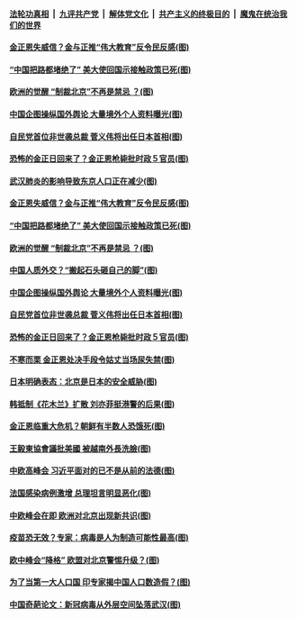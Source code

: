 

####  [法轮功真相](../../../../basic/blob/master/README.md?t=09151402) &nbsp;|&nbsp; [九评共产党](../../../../9ping.md/blob/master/README.md?t=09151402) &nbsp;|&nbsp; [解体党文化](../../../../jtdwh.md/blob/master/README.md?t=09151402)  &nbsp;|&nbsp; [共产主义的终极目的](../../../../gczydzjmd.md/blob/master/README.md?t=09151402) &nbsp;|&nbsp; [魔鬼在统治我们的世界](../../../../mgztzwmdsj.md/blob/master/README.md?t=09151402) 

#### [金正恩失威信？金与正推“伟大教育”反令民反感(图)](../pages/p9/946115.md?t=09151402) 

#### [“中国把路都堵绝了” 美大使回国示接触政策已死(图)](../pages/p9/946152.md?t=09151402) 

#### [欧洲的觉醒 “制裁北京”不再是禁忌 ？(图)](../pages/p9/946108.md?t=09151402) 

#### [中国企图操纵国外舆论 大量境外个人资料曝光(图)](../pages/p9/946119.md?t=09151402) 

#### [自民党首位非世袭总裁 菅义伟将出任日本首相(图)](../pages/p9/946103.md?t=09151402) 

#### [恐怖的金正日回来了？金正恩枪毙批时政５官员(图)](../pages/p9/946094.md?t=09151402) 

#### [武汉肺炎的影响导致东京人口正在减少(图)](../pages/p9/946112.md?t=09151402) 

#### [金正恩失威信？金与正推“伟大教育”反令民反感(图)](../pages/p9/946115.md?t=09151402) 

#### [“中国把路都堵绝了” 美大使回国示接触政策已死(图)](../pages/p9/946152.md?t=09151402) 

#### [欧洲的觉醒 “制裁北京”不再是禁忌 ？(图)](../pages/p9/946108.md?t=09151402) 

#### [中国人质外交？“搬起石头砸自己的脚”(图)](../pages/p9/946059.md?t=09151402) 

#### [中国企图操纵国外舆论 大量境外个人资料曝光(图)](../pages/p9/946119.md?t=09151402) 

#### [自民党首位非世袭总裁 菅义伟将出任日本首相(图)](../pages/p9/946103.md?t=09151402) 

#### [恐怖的金正日回来了？金正恩枪毙批时政５官员(图)](../pages/p9/946094.md?t=09151402) 

#### [不寒而栗 金正恩处决手段令姑丈当场尿失禁(图)](../pages/p9/946006.md?t=09151402) 

#### [日本明确表态：北京是日本的安全威胁(图)](../pages/p9/946024.md?t=09151402) 

#### [韩抵制《花木兰》扩散 刘亦菲挺港警的后果(图)](../pages/p9/946023.md?t=09151402) 

#### [金正恩临重大危机？朝鲜有半数人恐饿死(图)](../pages/p9/945917.md?t=09151402) 

#### [王毅東協會議批美國 被越南外長洗臉(图)](../pages/p9/945973.md?t=09151402) 

#### [中欧高峰会 习近平面对的已不是从前的法德(图)](../pages/p9/945972.md?t=09151402) 

#### [法国感染病例激增 总理坦言明显恶化(图)](../pages/p9/945971.md?t=09151402) 

#### [中欧峰会在即 欧洲对北京出现新共识(图)](../pages/p9/945970.md?t=09151402) 

#### [疫苗恐无效？专家：病毒是人为制造可能性最高(图)](../pages/p9/945919.md?t=09151402) 

#### [欧中峰会“降格” 欧盟对北京警惕升级？(图)](../pages/p9/945965.md?t=09151402) 

#### [为了当第一大人口国 印专家揭中国人口数造假？(图)](../pages/p9/945816.md?t=09151402) 

#### [中国奇葩论文：新冠病毒从外层空间坠落武汉(图)](../pages/p9/945868.md?t=09151402) 

